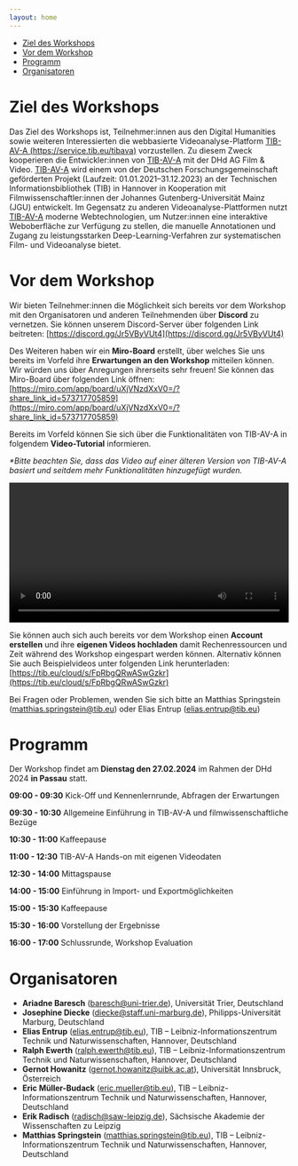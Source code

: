 ```yaml
---
layout: home
---
```


- [Ziel des Workshops](#ziel-des-workshops)
- [Vor dem Workshop](#vor-dem-workshop)
- [Programm](#programm)
- [Organisatoren](#organisatoren)

# Ziel des Workshops

Das Ziel des Workshops ist, Teilnehmer:innen aus den Digital Humanities sowie weiteren Interessierten die webbasierte Videoanalyse-Platform [TIB-AV-A (https://service.tib.eu/tibava)](https://service.tib.eu/tibava) vorzustellen. Zu diesem Zweck kooperieren die Entwickler:innen von [TIB-AV-A](https://service.tib.eu/tibava) mit der DHd AG Film & Video. [TIB-AV-A](https://service.tib.eu/tibava) wird einem von der Deutschen Forschungsgemeinschaft geförderten Projekt (Laufzeit: 01.01.2021–31.12.2023) an der Technischen Informationsbibliothek (TIB) in Hannover in Kooperation mit Filmwissenschaftler:innen der Johannes Gutenberg-Universität Mainz (JGU) entwickelt. Im Gegensatz zu anderen Videoanalyse-Plattformen nutzt [TIB-AV-A](https://service.tib.eu/tibava) moderne Webtechnologien, um Nutzer:innen eine interaktive Weboberfläche zur Verfügung zu stellen, die manuelle Annotationen und Zugang zu leistungsstarken Deep-Learning-Verfahren zur systematischen Film- und Videoanalyse bietet.

# Vor dem Workshop

Wir bieten Teilnehmer:innen die Möglichkeit sich bereits vor dem Workshop mit den Organisatoren und anderen Teilnehmenden über **Discord** zu vernetzen. Sie können unserem Discord-Server über folgenden Link beitreten: [https://discord.gg/Jr5VByVUt4](https://discord.gg/Jr5VByVUt4)

Des Weiteren haben wir ein **Miro-Board** erstellt, über welches Sie uns bereits im Vorfeld ihre **Erwartungen an den Workshop** mitteilen können. Wir würden uns über Anregungen ihrerseits sehr freuen! Sie können das Miro-Board über folgenden Link öffnen: [https://miro.com/app/board/uXjVNzdXxV0=/?share_link_id=573717705859](https://miro.com/app/board/uXjVNzdXxV0=/?share_link_id=573717705859)

Bereits im Vorfeld können Sie sich über die Funktionalitäten von TIB-AV-A in folgendem **Video-Tutorial** informieren. 

*\*Bitte beachten Sie, dass das Video auf einer älteren Version von TIB-AV-A basiert und seitdem mehr Funktionalitäten hinzugefügt wurden.*

<video id="welcome-video" style="width: 100%" controls="controls"><source src="https://tib.eu/cloud/s/sMmqWqWYict3Zpb/download/TIB-AV-A_Einfuehrung_2.mp4" type="video/mp4"></video>

Sie können auch sich auch bereits vor dem Workshop einen **Account erstellen** und ihre **eigenen Videos hochladen** damit Rechenressourcen und Zeit während des Workshop eingespart werden können. Alternativ können Sie auch Beispielvideos unter folgenden Link herunterladen: [https://tib.eu/cloud/s/FpRbgQRwASwGzkr](https://tib.eu/cloud/s/FpRbgQRwASwGzkr)

Bei Fragen oder Problemen, wenden Sie sich bitte an Matthias Springstein ([matthias.springstein@tib.eu](mailto:matthias.springstein@tib.eu)) oder Elias Entrup ([elias.entrup@tib.eu](mailto:elias.entrup@tib.eu))





# Programm

Der Workshop findet am **Dienstag den 27.02.2024** im Rahmen der DHd 2024 **in Passau** statt. 

**09:00 - 09:30** Kick-Off und Kennenlernrunde, Abfragen der Erwartungen

**09:30 - 10:30** Allgemeine Einführung in TIB-AV-A und filmwissenschaftliche Bezüge

**10:30 - 11:00** Kaffeepause

**11:00 - 12:30** TIB-AV-A Hands-on mit eigenen Videodaten

**12:30 - 14:00** Mittagspause

**14:00 - 15:00** Einführung in Import- und Exportmöglichkeiten

**15:00 - 15:30** Kaffeepause

**15:30 - 16:00** Vorstellung der Ergebnisse

**16:00 - 17:00** Schlussrunde, Workshop Evaluation

# Organisatoren

- **Ariadne Baresch** ([baresch@uni-trier.de](mailto:baresch@uni-trier.de)), Universität Trier, Deutschland
- **Josephine Diecke** ([diecke@staff.uni-marburg.de](mailto:diecke@staff.uni-marburg.de)), Philipps-Universität Marburg, Deutschland
- **Elias Entrup** ([elias.entrup@tib.eu](mailto:elias.entrup@tib.eu)), TIB – Leibniz-Informationszentrum Technik und Naturwissenschaften, Hannover, Deutschland
- **Ralph Ewerth** ([ralph.ewerth@tib.eu](mailto:ralph.ewerth@tib.eu)), TIB – Leibniz-Informationszentrum Technik und Naturwissenschaften, Hannover, Deutschland
- **Gernot Howanitz** ([gernot.howanitz@uibk.ac.at](mailto:gernot.howanitz@uibk.ac.at)), Universität Innsbruck, Österreich
- **Eric Müller-Budack** ([eric.mueller@tib.eu](mailto:eric.mueller@tib.eu)), TIB – Leibniz-Informationszentrum Technik und Naturwissenschaften, Hannover, Deutschland
- **Erik Radisch** ([radisch@saw-leipzig.de](mailto:radisch@saw-leipzig.de)), Sächsische Akademie der Wissenschaften zu Leipzig
- **Matthias Springstein** ([matthias.springstein@tib.eu](mailto:matthias.springstein@tib.eu)), TIB – Leibniz-Informationszentrum Technik und Naturwissenschaften, Hannover, Deutschland
